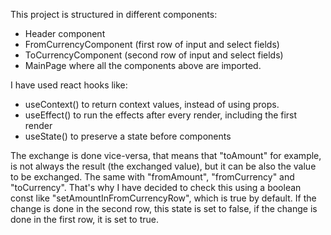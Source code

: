 This project is structured in different components:

- Header component
- FromCurrencyComponent (first row of input and select fields)
- ToCurrencyComponent (second row of input and select fields)
- MainPage where all the components above are imported. 


I have used react hooks like: 
- useContext() to return context values, instead of using props.
- useEffect() to run the effects after every render, including the first render
- useState() to preserve a state before components

The exchange is done vice-versa, that means that "toAmount" for example, is not always the result (the exchanged value), but it can be also the value to be exchanged. The same with "fromAmount", "fromCurrency" and "toCurrency". That's why I have decided to check this using a boolean const like "setAmountInFromCurrencyRow", which is true by default. If the change is done in the second row, this state is set to false, if the change is done in the first row, it is set to true. 



